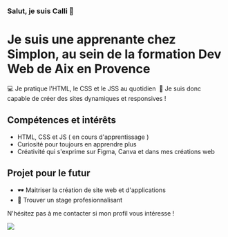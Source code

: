 ### Salut, je suis Calli 👋​
# Je suis une apprenante chez Simplon, au sein de la formation Dev Web de Aix en Provence

​💻​ Je pratique l'HTML, le CSS et le JSS au quotidien ​
​🤖 Je suis donc capable de créer des sites dynamiques et responsives !


## Compétences et intérêts 

- HTML, CSS et JS ( en cours d'apprentissage )
- Curiosité pour toujours en apprendre plus
- Créativité qui s'exprime sur Figma, Canva et dans mes créations web

## Projet pour le futur

- ​🕶️​ Maitriser la création de site web et d'applications
- ​💼​ Trouver un stage profesionnalisant

N'hésitez pas à me contacter si mon profil vous intéresse !

![]([http://www.imgur.com/](https://media.giphy.com/media/yYSSBtDgbbRzq/giphy.gif)https://media.giphy.com/media/yYSSBtDgbbRzq/giphy.gif)


